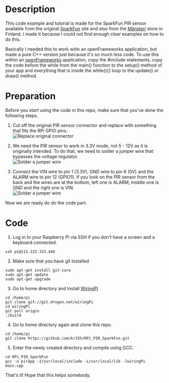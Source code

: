 Description
===========

This code example and tutorial is made for the SparkFun PIR sensor available from the original [SparkFun](https://www.sparkfun.com/products/8630) site and also from the [Mänsteri](http://store.mansteri.com/index.php/en/pir-motion-sensor.html?___from_store=fi) store in Finland. I made it because I could not find enough clear examples on how to do this. 

Basically I needed this to work witin an openFrameworks application, but made a pure C++ version just because it's so much less code. To use this within an [openFrameworks](http://www.openframeworks.cc) application, copy the #include statements, copy the code before the while from the main() function to the setup() method of your app and everything that is inside the while(){} loop to the update() or draw() method.

Preparation
===========

Before you start using the code in this repo, make sure that you've done the following steps.

1. Cut off the original PIR sensor connector and replace with something that fits the RPi GPIO pins.<br>![Replace original connector](https://raw.github.com/kr15h/RPi_PIR_SparkFun/master/connector.jpg)

2. We need the PIR sensor to work in 3.3V mode, not 5 - 12V as it is originally intended. To do that, we need to solder a jumper wire that bypasses the voltage regulator.<br>![Solder a jumper wire](https://raw.github.com/kr15h/RPi_PIR_SparkFun/master/jumper.jpg)

3. Connect the VIN wire to pin 1 (3.3V), GND wire to pin 6 (0V) and the ALARM wire to pin 12 (GPIO1). If you look on the PIR sensor from the back and the wires are at the bottom, left one is ALARM, middle one is GND and the right one is VIN.<br>![Solder a jumper wire](https://raw.github.com/kr15h/RPi_PIR_SparkFun/master/wiring.jpg)

Now we are ready do do the code part.

Code
====

1. Log in to your Raspberry Pi via SSH if you don't have a screen and a keyboard connected.<br>
```
ssh pi@111.222.333.444
```

2. Make sure that you have git installed<br>
```
sudo apt-get install git-core
sudo apt-get update
sudo apt-get upgrade
```

3. Go to home directory and Install [WiringPi](http://wiringpi.com)<br>
```
cd /home/pi
git clone git://git.drogon.net/wiringPi
cd wiringPi
git pull origin
./build
```

4. Go to home directory again and clone this repo.<br>
```
cd /home/pi
git clone https://github.com/kr15h/RPi_PIR_SparkFun.git
```

5. Enter the newly created directory and compile using GCC.<br>
```
cd RPi_PIR_SparkFun
gcc -o pirapp -I/usr/local/include -L/usr/local/lib -lwiringPi main.cpp
```

That's it! Hope that this helps somebody.